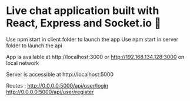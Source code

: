# Live chat application built with React, Express and Socket.io :rocket:

Use npm start in client folder to launch the app 
Use npm start in server folder to launch the api

App is available at http://localhost:3000 or http://192.168.134.128:3000 on local network

Server is accessible at http://localhost:5000

Routes : 
http://0.0.0.0:5000/api/user/login
http://0.0.0.0:5000/api/user/register
